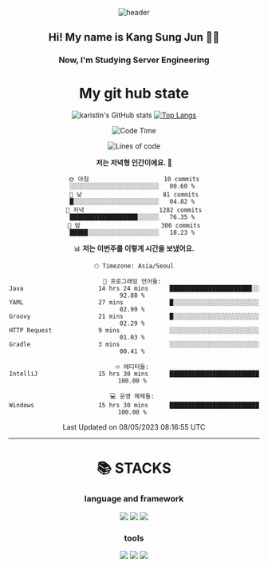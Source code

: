 <div align="center">
  
![header](https://capsule-render.vercel.app/api?type=waving&color=auto&height=300&section=header&text=Welcome&fontSize=90)
  <h2 align-"center"> Hi! My name is Kang Sung Jun 👋👋</h2>
  <h3 align="center"> Now, I'm Studying Server Engineering </h3>


  # My git hub state
  
![karistin's GitHub stats](https://github-readme-stats.vercel.app/api?username=karistin&show_icons=true&theme=dracula)
[![Top Langs](https://github-readme-stats.vercel.app/api/top-langs/?username=karistin&layout=compact)](https://github.com/karistin/github-readme-stats)
 
  
 <!--START_SECTION:waka-->
![Code Time](http://img.shields.io/badge/Code%20Time-557%20hrs%2057%20mins-blue)

![Lines of code](https://img.shields.io/badge/%EC%A0%80%EB%8A%94%20%EC%97%AC%ED%83%9C%EA%B9%8C%EC%A7%80%20-1.1%20million%20%EC%A4%84%EC%9D%98%20%EC%BD%94%EB%93%9C%EB%A5%BC%20%EC%9E%91%EC%84%B1%ED%96%88%EC%96%B4%EC%9A%94.-blue)

**저는 저녁형 인간이에요. 🦉** 

```text
🌞 아침                     10 commits          ░░░░░░░░░░░░░░░░░░░░░░░░░   00.60 % 
🌆 낮　                     81 commits          █░░░░░░░░░░░░░░░░░░░░░░░░   04.82 % 
🌃 저녁                     1282 commits        ███████████████████░░░░░░   76.35 % 
🌙 밤　                     306 commits         █████░░░░░░░░░░░░░░░░░░░░   18.23 % 
```


📊 **저는 이번주를 이렇게 시간을 보냈어요.** 

```text
🕑︎ Timezone: Asia/Seoul

💬 프로그래밍 언어들: 
Java                     14 hrs 24 mins      ███████████████████████░░   92.88 % 
YAML                     27 mins             █░░░░░░░░░░░░░░░░░░░░░░░░   02.99 % 
Groovy                   21 mins             █░░░░░░░░░░░░░░░░░░░░░░░░   02.29 % 
HTTP Request             9 mins              ░░░░░░░░░░░░░░░░░░░░░░░░░   01.03 % 
Gradle                   3 mins              ░░░░░░░░░░░░░░░░░░░░░░░░░   00.41 % 

🔥 에디터들: 
IntelliJ                 15 hrs 30 mins      █████████████████████████   100.00 % 

💻 운영 체제들: 
Windows                  15 hrs 30 mins      █████████████████████████   100.00 % 
```


 Last Updated on 08/05/2023 08:16:55 UTC
<!--END_SECTION:waka-->

  
  ---
   # 📚 STACKS
  ### language and framework
  <img src="https://img.shields.io/badge/java-007396?style=for-the-badge&logo=java&logoColor=white">
  <img src="https://img.shields.io/badge/python-3776AB?style=for-the-badge&logo=python&logoColor=white">
  <img src="https://img.shields.io/badge/springboot-6DB33F?style=for-the-badge&logo=springboot&logoColor=white">
  
  ### tools
  <img src="https://img.shields.io/badge/git-F05032?style=for-the-badge&logo=git&logoColor=white">
  <img src="https://img.shields.io/badge/mysql-4479A1?style=for-the-badge&logo=mysql&logoColor=white">
  <img src="https://img.shields.io/badge/gradle-02303A?style=for-the-badge&logo=gradle&logoColor=white">
</div>
  

